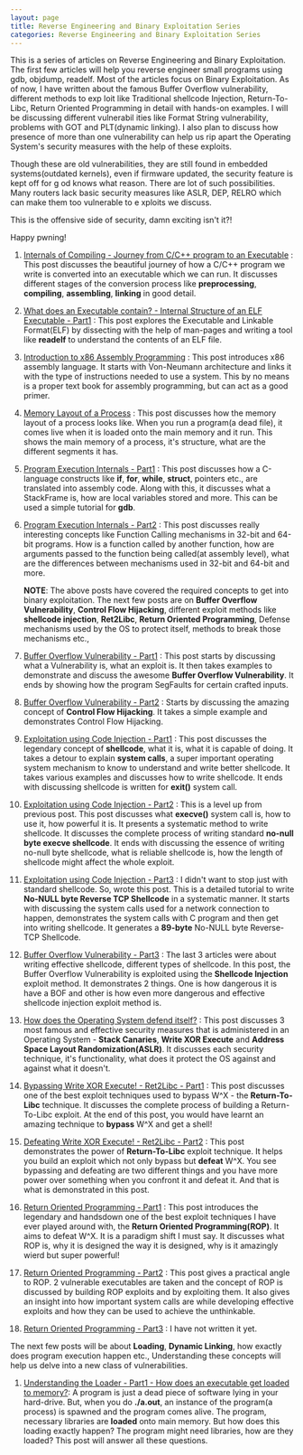 ```yaml
---
layout: page
title: Reverse Engineering and Binary Exploitation Series
categories: Reverse Engineering and Binary Exploitation Series
---
```


This is a series of articles on Reverse Engineering and Binary Exploitation. The first few articles will help you reverse engineer small programs using gdb, objdump, readelf. Most of the articles focus on Binary Exploitation. As of now, I have written about the famous Buffer Overflow vulnerability, different methods to exp
loit like Traditional shellcode Injection, Return-To-Libc, Return Oriented Programming in detail with hands-on examples. I will be discussing different vulnerabil
ities like Format String vulnerability, problems with GOT and PLT(dynamic linking). I also plan to discuss how presence of more than one vulnerability can help us
 rip apart the Operating System's security measures with the help of these exploits.

Though these are old vulnerabilities, they are still found in embedded systems(outdated kernels), even if firmware updated, the security feature is kept off for g
od knows what reason. There are lot of such possibilities. Many routers lack basic security measures like ASLR, DEP, RELRO which can make them too vulnerable to e
xploits we discuss.

This is the offensive side of security, damn exciting isn't it?!

Happy pwning!

1. [Internals of Compiling - Journey from C/C++ program to an Executable](/reverse/engineering/and/binary/exploitation/series/2018/06/21/internals-of-compiling-Journey-from-C-program-to-an-executable.html) : This post discusses the beautiful journey of how a C/C++ program we write is converted into an executable which we can run. It discusses different stages of the conversion process like **preprocessing**, **compiling**, **assembling**, **linking** in good detail. 

2. [What does an Executable contain? - Internal Structure of an ELF Executable - Part1](/reverse/engineering/and/binary/exploitation/series/2018/07/02/what-does-an-executable-contain-internal-structure-of-an-ELF-executable-part1.html) : This post explores the Executable and Linkable Format(ELF) by dissecting with the help of man-pages and writing a tool like **readelf** to understand the contents of an ELF file. 

3. [Introduction to x86 Assembly Programming](/reverse/engineering/and/binary/exploitation/series/2018/08/12/introduction-to-x86-assembly-programming.html) : This post introduces x86 assembly language. It starts with Von-Neumann architecture and links it with the type of instructions needed to use a system. This by no means is a proper text book for assembly programming, but can act as a good primer. 

4. [Memory Layout of a Process](/reverse/engineering/and/binary/exploitation/series/2018/08/18/memory-layout-of-a-process.html) : This post discusses how the memory layout of a process looks like. When you run a program(a dead file), it comes live when it is loaded onto the main memory and it run. This shows the main memory of a process, it's structure, what are the different segments it has. 

5. [Program Execution Internals - Part1](/reverse/engineering/and/binary/exploitation/series/2018/09/10/program-execution-internals-part-1.html) : This post discusses how a C-language constructs like **if**, **for**, **while**, **struct**, pointers etc., are translated into assembly code. Along with this, it discusses what a StackFrame is, how are local variables stored and more. This can be used a simple tutorial for **gdb**. 

6. [Program Execution Internals - Part2](/reverse/engineering/and/binary/exploitation/series/2018/09/22/program-execution-internals-part-2.html) : This post discusses really interesting concepts like Function Calling mechanisms in 32-bit and 64-bit programs. How is a function called by another function, how are arguments passed to the function being called(at assembly level), what are the differences between mechanisms used in 32-bit and 64-bit and more. 

    **NOTE**: The above posts have covered the required concepts to get into binary exploitation. The next few posts are on **Buffer Overflow Vulnerability**, **Control Flow Hijacking**, different exploit methods like **shellcode injection**, **Ret2Libc**, **Return Oriented Programming**, Defense mechanisms used by the OS to protect itself, methods to break those mechanisms etc., 

7. [Buffer Overflow Vulnerability - Part1](/reverse/engineering/and/binary/exploitation/series/2018/10/02/buffer-overflow-vulnerability-01.html) : This post starts by discussing what a Vulnerability is, what an exploit is. It then takes examples to demonstrate and discuss the awesome **Buffer Overflow Vulnerability**. It ends by showing how the program SegFaults for certain crafted inputs. 

8. [Buffer Overflow Vulnerability - Part2](/reverse/engineering/and/binary/exploitation/series/2018/10/08/buffer-overflow-vulnerability-02.html) : Starts by discussing the amazing concept of **Control Flow Hijacking**. It takes a simple example and demonstrates Control Flow Hijacking. 

9. [Exploitation using Code Injection - Part1](/reverse/engineering/and/binary/exploitation/series/2018/10/20/exploitation-using-code-injection-part01.html) : This post discusses the legendary concept of **shellcode**, what it is, what it is capable of doing. It takes a detour to explain **system calls**, a super important operating system mechanism to know to understand and write better shellcode. It takes various examples and discusses how to write shellcode. It ends with discussing shellcode is written for **exit()** system call. 

10. [Exploitation using Code Injection - Part2](/reverse/engineering/and/binary/exploitation/series/2018/12/02/exploitation-using-code-injection-part02.html) : This is a level up from previous post. This post discusses what **execve()** system call is, how to use it, how powerful it is. It presents a systematic method to write shellcode. It discusses the complete process of writing standard **no-null byte execve shellcode**. It ends with discussing the essence of writing no-null byte shellcode, what is reliable shellcode is, how the length of shellcode might affect the whole exploit. 

11. [Exploitation using Code Injection - Part3](/reverse/engineering/and/binary/exploitation/series/2018/12/07/exploitation-using-code-injection-part03.html) : I didn't want to stop just with standard shellcode. So, wrote this post. This is a detailed tutorial to write **No-NULL byte Reverse TCP Shellcode** in a systematic manner. It starts with discussing the system calls used for a network connection to happen, demonstrates the system calls with C program and then get into writing shellcode. It generates a **89-byte** No-NULL byte Reverse-TCP Shellcode.

12. [Buffer Overflow Vulnerability - Part3](/reverse/engineering/and/binary/exploitation/series/2018/12/08/buffer-overflow-vulnerability-03.html) : The last 3 articles were about writing effective shellcode, different types of shellcode. In this post, the Buffer Overflow Vulnerability is exploited using the **Shellcode Injection** exploit method. It demonstrates 2 things. One is how dangerous it is have a BOF and other is how even more dangerous and effective shellcode injection exploit method is. 

13. [How does the Operating System defend itself?](/reverse/engineering/and/binary/exploitation/series/2018/12/28/security-measures-by-os.html) : This post discusses 3 most famous and effective security measures that is administered in an Operating System - **Stack Canaries**, **Write XOR Execute** and **Address Space Layout Randomization(ASLR)**. It discusses each security technique, it's functionality, what does it protect the OS against and against what it doesn't. 

14. [Bypassing Write XOR Execute! - Ret2Libc - Part1](/reverse/engineering/and/binary/exploitation/series/2019/03/04/return-to-libc-part1.html) : This post discusses one of the best exploit techniques used to bypass W^X - the **Return-To-Libc** technique. It discusses the complete process of building a Return-To-Libc exploit. At the end of this post, you would have learnt an amazing technique to **bypass** W^X and get a shell!

15. [Defeating Write XOR Execute! - Ret2Libc - Part2](/reverse/engineering/and/binary/exploitation/series/2019/03/06/return-to-libc-part2.html) : This post demonstrates the power of **Return-To-Libc** exploit technique. It helps you build an exploit which not only bypass but **defeat** W^X. You see bypassing and defeating are two different things and you have more power over something when you confront it and defeat it. And that is what is demonstrated in this post. 

16. [Return Oriented Programming - Part1](/reverse/engineering/and/binary/exploitation/series/2019/01/16/return-oriented-programming-part1.html) : This post introduces the legendary and handsdown one of the best exploit techniques I have ever played around with, the **Return Oriented Programming(ROP)**. It aims to defeat W^X. It is a paradigm shift I must say. It discusses what ROP is, why it is designed the way it is designed, why is it amazingly wierd but super powerful!

17. [Return Oriented Programming - Part2](/reverse/engineering/and/binary/exploitation/series/2019/03/30/return-oriented-programming-part2.html) : This post gives a practical angle to ROP. 2 vulnerable executables are taken and the concept of ROP is discussed by building ROP exploits and by exploiting them. It also gives an insight into how important system calls are while developing effective exploits and how they can be used to achieve the unthinkable.

18. [Return Oriented Programming - Part3](/404.html) : I have not written it yet.


The next few posts will be about **Loading**, **Dynamic Linking**, how exactly does program execution happen etc., Understanding these concepts will help us delve into a new class of vulnerabilities.

1. [Understanding the Loader - Part1 - How does an executable get loaded to memory?](/reverse/engineering/and/binary/exploitation/series/2019/11/10/understanding-the-loader-part1-how-does-an-executable-get-loaded-to-memory.html): A program is just a dead piece of software lying in your hard-drive. But, when you do **./a.out**, an instance of the program(a process) is spawned and the program comes alive. The program, necessary libraries are **loaded** onto main memory. But how does this loading exactly happen? The program might need libraries, how are they loaded? This post will answer all these questions.
